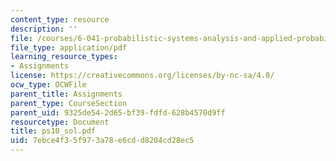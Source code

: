 ```yaml
---
content_type: resource
description: ''
file: /courses/6-041-probabilistic-systems-analysis-and-applied-probability-spring-2006/7ebce4f35f973a78e6cdd8204cd28ec5_ps10_sol.pdf
file_type: application/pdf
learning_resource_types:
- Assignments
license: https://creativecommons.org/licenses/by-nc-sa/4.0/
ocw_type: OCWFile
parent_title: Assignments
parent_type: CourseSection
parent_uid: 9325de54-2d65-bf39-fdfd-628b4570d9ff
resourcetype: Document
title: ps10_sol.pdf
uid: 7ebce4f3-5f97-3a78-e6cd-d8204cd28ec5
---
```

